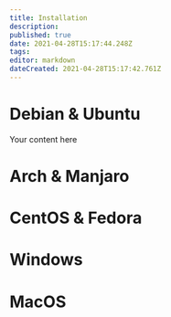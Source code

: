 ```yaml
---
title: Installation
description: 
published: true
date: 2021-04-28T15:17:44.248Z
tags: 
editor: markdown
dateCreated: 2021-04-28T15:17:42.761Z
---
```


# Debian & Ubuntu
Your content here

# Arch & Manjaro

# CentOS & Fedora

# Windows

# MacOS